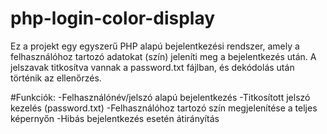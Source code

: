 # php-login-color-display

Ez a projekt egy egyszerű PHP alapú bejelentkezési rendszer, amely a felhasználóhoz tartozó adatokat (szín) jeleníti meg a bejelentkezés után. A jelszavak titkosítva vannak a password.txt fájlban, és dekódolás után történik az ellenőrzés.

#Funkciók:
-Felhasználónév/jelszó alapú bejelentkezés
-Titkosított jelszó kezelés (password.txt)
-Felhasználóhoz tartozó szín megjelenítése a teljes képernyőn
-Hibás bejelentkezés esetén átirányítás
